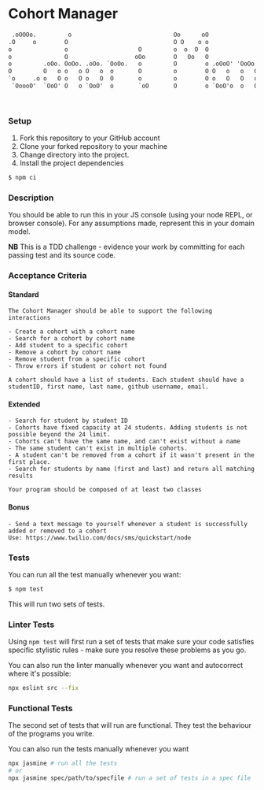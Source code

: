 # Cohort Manager

```txt
 .oOOOo.         o                             Oo      oO                                         
.O     o        O                              O O    o o                                         
o               o                    O         o  o  O  O                                         
o               O                   oOo        O   Oo   O                                         
o         .oOo. OoOo. .oOo. `OoOo.   o         O        o .oOoO' 'OoOo. .oOoO' .oOoO .oOo. `OoOo. 
O         O   o o   o O   o  o       O         o        O O   o   o   O O   o  o   O OooO'  o     
`o     .o o   O o   O o   O  O       o         o        O o   O   O   o o   O  O   o O      O     
 `OoooO'  `OoO' O   o `OoO'  o       `oO       O        o `OoO'o  o   O `OoO'o `OoOo `OoO'  o     
                                                                                   O              
                                                                                OoO'              
```

### Setup

1. Fork this repository to your GitHub account
2. Clone your forked repository to your machine
3. Change directory into the project.
4. Install the project dependencies

```sh
$ npm ci
```

### Description

You should be able to run this in your JS console (using your node REPL, or browser console). For any assumptions made, represent this in your domain model.

**NB** This is a TDD challenge - evidence your work by committing for each passing test and its source code.

### Acceptance Criteria

#### Standard
```
The Cohort Manager should be able to support the following interactions

- Create a cohort with a cohort name
- Search for a cohort by cohort name
- Add student to a specific cohort
- Remove a cohort by cohort name
- Remove student from a specific cohort
- Throw errors if student or cohort not found

A cohort should have a list of students. Each student should have a studentID, first name, last name, github username, email.
```

#### Extended
```
- Search for student by student ID
- Cohorts have fixed capacity at 24 students. Adding students is not possible beyond the 24 limit.
- Cohorts can't have the same name, and can't exist without a name
- The same student can't exist in multiple cohorts.
- A student can't be removed from a cohort if it wasn't present in the first place.
- Search for students by name (first and last) and return all matching results

Your program should be composed of at least two classes
```

#### Bonus
```
- Send a text message to yourself whenever a student is successfully added or removed to a cohort
Use: https://www.twilio.com/docs/sms/quickstart/node
```


### Tests
You can run all the test manually whenever you want:
```sh
$ npm test
```

This will run two sets of tests.

### Linter Tests
Using `npm test` will first run a set of tests that make sure your code satisfies specific stylistic rules - make sure you resolve these problems as you go.

You can also run the linter manually whenever you want and autocorrect where it's possible:
```sh
npx eslint src --fix
```

### Functional Tests
The second set of tests that will run are functional. They test the behaviour of the programs you write.

You can also run the tests manually whenever you want
```sh
npx jasmine # run all the tests
# or
npx jasmine spec/path/to/specfile # run a set of tests in a spec file
```
